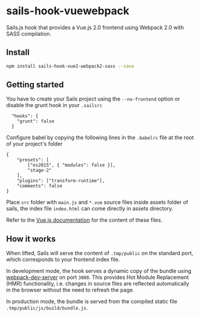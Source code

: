 # sails-hook-vuewebpack

Sails.js hook that provides a Vue.js 2.0 frontend using Webpack 2.0 with SASS compilation.

## Install

```sh
npm install sails-hook-vue2-webpack2-sass --save
```

## Getting started

You have to create your Sails project using the `--no-frontend` option or disable the grunt hook in your `.sailsrc`
```
  "hooks": {
    "grunt": false
  }
```

Configure babel by copying the following lines in the `.babelrc` file at the root of your project's folder
```
{
	"presets": [
		["es2015", { "modules": false }],
		"stage-2"
	],
	"plugins": ["transform-runtime"],
	"comments": false
}
```

Place `src` folder with `main.js` and `*.vue` source files inside assets folder of sails, the index file `index.html` can come directly in assets directory.

Refer to the [Vue.js documentation](http://vuejs.org/guide/) for the content of these files.

## How it works

When lifted, Sails will serve the content of `.tmp/public` on the standard port, which corresponds to your frontend index file.

In development mode, the hook serves a dynamic copy of the bundle using [webpack-dev-server](https://webpack.github.io/docs/webpack-dev-server.html) on port `3000`. This provides Hot Module Replacement (HMR) functionality, i.e. changes in source files are reflected automatically in the browser without the need to refresh the page.

In production mode, the bundle is served from the compiled static file `.tmp/public/js/build/bundle.js`.

